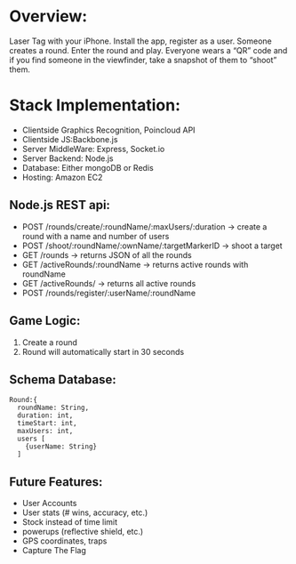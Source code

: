 # Overview:
Laser Tag with your iPhone.  Install the app, register as a user.  Someone creates a round.  Enter the round and play.  Everyone wears a “QR” code and if you find someone in the viewfinder, take a snapshot of them to “shoot” them.

# Stack Implementation:
- Clientside Graphics Recognition, Poincloud API
- Clientside JS:Backbone.js
- Server MiddleWare: Express, Socket.io
- Server Backend: Node.js
- Database: Either mongoDB or Redis
- Hosting: Amazon EC2

## Node.js REST api:
- POST /rounds/create/:roundName/:maxUsers/:duration -> create a round with a name and number of users
- POST /shoot/:roundName/:ownName/:targetMarkerID -> shoot a target
- GET /rounds -> returns JSON of all the rounds
- GET /activeRounds/:roundName -> returns active rounds with roundName
- GET /activeRounds/ -> returns all active rounds
- POST /rounds/register/:userName/:roundName

## Game Logic:
1. Create a round
2. Round will automatically start in 30 seconds

## Schema Database:
```
Round:{
  roundName: String,
  duration: int,
  timeStart: int,
  maxUsers: int,
  users [
    {userName: String}
  ]
```

## Future Features:
- User Accounts
- User stats (# wins, accuracy, etc.)
- Stock instead of time limit
- powerups (reflective shield, etc.)
- GPS coordinates, traps
- Capture The Flag

